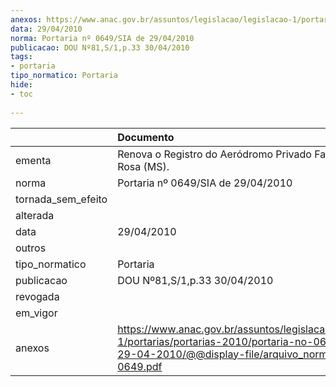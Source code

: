 ```yaml
---
anexos: https://www.anac.gov.br/assuntos/legislacao/legislacao-1/portarias/portarias-2010/portaria-no-0649-sia-de-29-04-2010/@@display-file/arquivo_norma/PA2010-0649.pdf
data: 29/04/2010
norma: Portaria nº 0649/SIA de 29/04/2010
publicacao: DOU Nº81,S/1,p.33 30/04/2010
tags:
- portaria
tipo_normatico: Portaria
hide: 
- toc 
 
---
```


|                    | Documento                                                                                                                                                         |
|:-------------------|:------------------------------------------------------------------------------------------------------------------------------------------------------------------|
| ementa             | Renova o Registro do Aeródromo Privado Fazenda Santa Rosa (MS).                                                                                                   |
| norma              | Portaria nº 0649/SIA de 29/04/2010                                                                                                                                |
| tornada_sem_efeito |                                                                                                                                                                   |
| alterada           |                                                                                                                                                                   |
| data               | 29/04/2010                                                                                                                                                        |
| outros             |                                                                                                                                                                   |
| tipo_normatico     | Portaria                                                                                                                                                          |
| publicacao         | DOU Nº81,S/1,p.33 30/04/2010                                                                                                                                      |
| revogada           |                                                                                                                                                                   |
| em_vigor           |                                                                                                                                                                   |
| anexos             | https://www.anac.gov.br/assuntos/legislacao/legislacao-1/portarias/portarias-2010/portaria-no-0649-sia-de-29-04-2010/@@display-file/arquivo_norma/PA2010-0649.pdf |